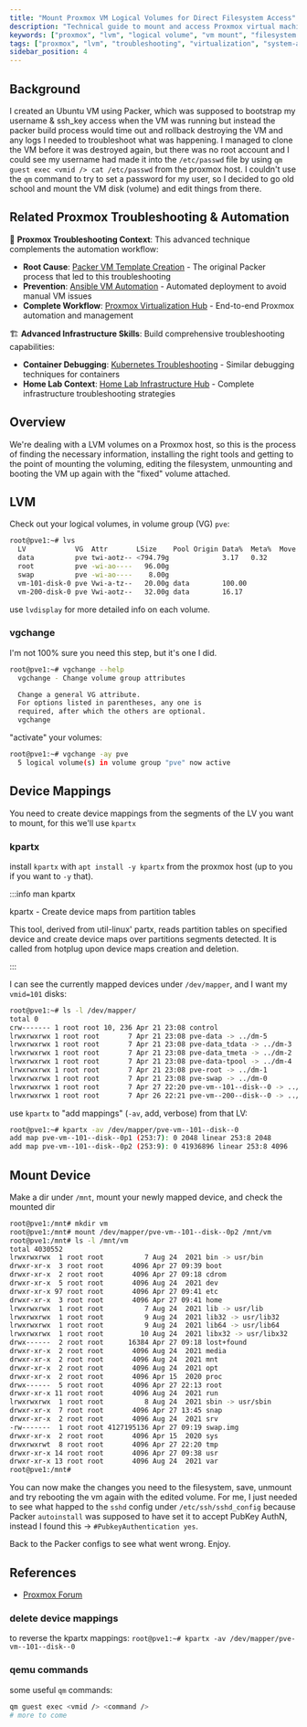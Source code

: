 ```yaml
---
title: "Mount Proxmox VM Logical Volumes for Direct Filesystem Access"
description: "Technical guide to mount and access Proxmox virtual machine logical volumes from the host system for troubleshooting, recovery, and filesystem modifications."
keywords: ["proxmox", "lvm", "logical volume", "vm mount", "filesystem access", "vm recovery", "proxmox troubleshooting", "vm disk access"]
tags: ["proxmox", "lvm", "troubleshooting", "virtualization", "system-admin"]
sidebar_position: 4
---
```


## Background

I created an Ubuntu VM using Packer, which was supposed to bootstrap my username & ssh_key access when the VM was running but instead the packer build process would time out and rollback destroying the VM and any logs I needed to troubleshoot what was happening. I managed to clone the VM before it was destroyed again, but there was no root account and I could see my username had made it into the `/etc/passwd` file by using `qm guest exec <vmid /> cat /etc/passwd` from the proxmox host. I couldn't use the `qm` command to try to set a password for my user, so I decided to go old school and mount the VM disk (volume) and edit things from there.

## Related Proxmox Troubleshooting & Automation

🔧 **Proxmox Troubleshooting Context**: This advanced technique complements the automation workflow:

- **Root Cause**: [Packer VM Template Creation](./proxmox-packer-vm) - The original Packer process that led to this troubleshooting
- **Prevention**: [Ansible VM Automation](./proxmox-cloudinit) - Automated deployment to avoid manual VM issues
- **Complete Workflow**: [Proxmox Virtualization Hub](./proxmox-hub) - End-to-end Proxmox automation and management

🏗️ **Advanced Infrastructure Skills**: Build comprehensive troubleshooting capabilities:

- **Container Debugging**: [Kubernetes Troubleshooting](/docs/engineer/K8s/) - Similar debugging techniques for containers
- **Home Lab Context**: [Home Lab Infrastructure Hub](./home-lab-hub) - Complete infrastructure troubleshooting strategies

## Overview

We're dealing with a LVM volumes on a Proxmox host, so this is the process of finding the necessary information, installing the right tools and getting to the point of mounting the voluming, editing the filesystem, unmounting and booting the VM up again with the "fixed" volume attached.

## LVM

Check out your logical volumes, in volume group (VG) `pve`:

```bash
root@pve1:~# lvs
  LV            VG  Attr       LSize    Pool Origin Data%  Meta%  Move Log Cpy%Sync Convert
  data          pve twi-aotz-- <794.79g             3.17   0.32
  root          pve -wi-ao----   96.00g
  swap          pve -wi-ao----    8.00g
  vm-101-disk-0 pve Vwi-a-tz--   20.00g data        100.00
  vm-200-disk-0 pve Vwi-aotz--   32.00g data        16.17
```

use `lvdisplay` for more detailed info on each volume.

### vgchange

I'm not 100% sure you need this step, but it's one I did.

```bash
root@pve1:~# vgchange --help
  vgchange - Change volume group attributes

  Change a general VG attribute.
  For options listed in parentheses, any one is
  required, after which the others are optional.
  vgchange
```

"activate" your volumes:

```bash
root@pve1:~# vgchange -ay pve
  5 logical volume(s) in volume group "pve" now active
```

## Device Mappings

You need to create device mappings from the segments of the LV you want to mount, for this we'll use `kpartx`

### kpartx

install `kpartx` with `apt install -y kpartx` from the proxmox host (up to you if you want to `-y` that).

:::info man kpartx

kpartx - Create device maps from partition tables

This  tool, derived from util-linux' partx, reads partition tables on specified device and create device maps over partitions segments detected. It  is  called  from  hotplug  upon device maps creation and deletion.

:::

I can see the currently mapped devices under `/dev/mapper`, and I want my `vmid=101` disks:

```bash
root@pve1:~# ls -l /dev/mapper/
total 0
crw------- 1 root root 10, 236 Apr 21 23:08 control
lrwxrwxrwx 1 root root       7 Apr 21 23:08 pve-data -> ../dm-5
lrwxrwxrwx 1 root root       7 Apr 21 23:08 pve-data_tdata -> ../dm-3
lrwxrwxrwx 1 root root       7 Apr 21 23:08 pve-data_tmeta -> ../dm-2
lrwxrwxrwx 1 root root       7 Apr 21 23:08 pve-data-tpool -> ../dm-4
lrwxrwxrwx 1 root root       7 Apr 21 23:08 pve-root -> ../dm-1
lrwxrwxrwx 1 root root       7 Apr 21 23:08 pve-swap -> ../dm-0
lrwxrwxrwx 1 root root       7 Apr 27 22:20 pve-vm--101--disk--0 -> ../dm-8
lrwxrwxrwx 1 root root       7 Apr 26 22:21 pve-vm--200--disk--0 -> ../dm-6
```

use `kpartx` to "add mappings" (`-av`, add, verbose) from that LV:

```bash
root@pve1:~# kpartx -av /dev/mapper/pve-vm--101--disk--0
add map pve-vm--101--disk--0p1 (253:7): 0 2048 linear 253:8 2048
add map pve-vm--101--disk--0p2 (253:9): 0 41936896 linear 253:8 4096
```

## Mount Device

Make a dir under `/mnt`, mount your newly mapped device, and check the mounted dir

```bash
root@pve1:/mnt# mkdir vm
root@pve1:/mnt# mount /dev/mapper/pve-vm--101--disk--0p2 /mnt/vm
root@pve1:/mnt# ls -l /mnt/vm
total 4030552
lrwxrwxrwx  1 root root          7 Aug 24  2021 bin -> usr/bin
drwxr-xr-x  3 root root       4096 Apr 27 09:39 boot
drwxr-xr-x  2 root root       4096 Apr 27 09:18 cdrom
drwxr-xr-x  5 root root       4096 Aug 24  2021 dev
drwxr-xr-x 97 root root       4096 Apr 27 09:41 etc
drwxr-xr-x  3 root root       4096 Apr 27 09:41 home
lrwxrwxrwx  1 root root          7 Aug 24  2021 lib -> usr/lib
lrwxrwxrwx  1 root root          9 Aug 24  2021 lib32 -> usr/lib32
lrwxrwxrwx  1 root root          9 Aug 24  2021 lib64 -> usr/lib64
lrwxrwxrwx  1 root root         10 Aug 24  2021 libx32 -> usr/libx32
drwx------  2 root root      16384 Apr 27 09:18 lost+found
drwxr-xr-x  2 root root       4096 Aug 24  2021 media
drwxr-xr-x  2 root root       4096 Aug 24  2021 mnt
drwxr-xr-x  2 root root       4096 Aug 24  2021 opt
drwxr-xr-x  2 root root       4096 Apr 15  2020 proc
drwx------  5 root root       4096 Apr 27 22:13 root
drwxr-xr-x 11 root root       4096 Aug 24  2021 run
lrwxrwxrwx  1 root root          8 Aug 24  2021 sbin -> usr/sbin
drwxr-xr-x  7 root root       4096 Apr 27 13:45 snap
drwxr-xr-x  2 root root       4096 Aug 24  2021 srv
-rw-------  1 root root 4127195136 Apr 27 09:19 swap.img
drwxr-xr-x  2 root root       4096 Apr 15  2020 sys
drwxrwxrwt  8 root root       4096 Apr 27 22:20 tmp
drwxr-xr-x 14 root root       4096 Apr 27 09:38 usr
drwxr-xr-x 13 root root       4096 Aug 24  2021 var
root@pve1:/mnt#
```

You can now make the changes you need to the filesystem, save, unmount and try rebooting the vm again with the edited volume. For me, I just needed to see what happed to the `sshd` config under `/etc/ssh/sshd_config` because Packer `autoinstall` was supposed to have set it to accept PubKey AuthN, instead I found this -> `#PubkeyAuthentication yes`.

Back to the Packer configs to see what went wrong. Enjoy.

## References

- [Proxmox Forum](https://forum.proxmox.com/threads/how-to-mount-lvm-disk-of-vm.25218/)

### delete device mappings

to reverse the kpartx mappings: `root@pve1:~# kpartx -av /dev/mapper/pve-vm--101--disk--0`

### qemu commands

some useful `qm` commands:

```bash
qm guest exec <vmid /> <command />
# more to come
```
